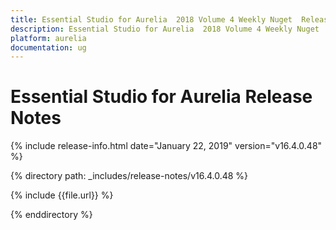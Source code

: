 ```yaml
---
title: Essential Studio for Aurelia  2018 Volume 4 Weekly Nuget  Release Notes  
description: Essential Studio for Aurelia  2018 Volume 4 Weekly Nuget  Release Notes  
platform: aurelia
documentation: ug
---
```


# Essential Studio for Aurelia  Release Notes  

{% include release-info.html date="January 22, 2019"  version="v16.4.0.48" %} 


{% directory path: _includes/release-notes/v16.4.0.48 %}

{% include {{file.url}} %}

{% enddirectory %}